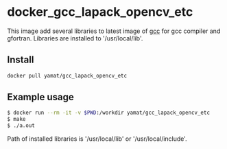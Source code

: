 # docker_gcc_lapack_opencv_etc

This image add several libraries to latest image of [gcc](https://hub.docker.com/_/gcc) for gcc compiler and gfortran. Libraries are installed to '/usr/local/lib'.

## Install

```bash
docker pull yamat/gcc_lapack_opencv_etc
```

## Example usage

```bash
$ docker run --rm -it -v $PWD:/workdir yamat/gcc_lapack_opencv_etc
$ make
$ ./a.out
```

Path of installed libraries is '/usr/local/lib' or '/usr/local/include'.
